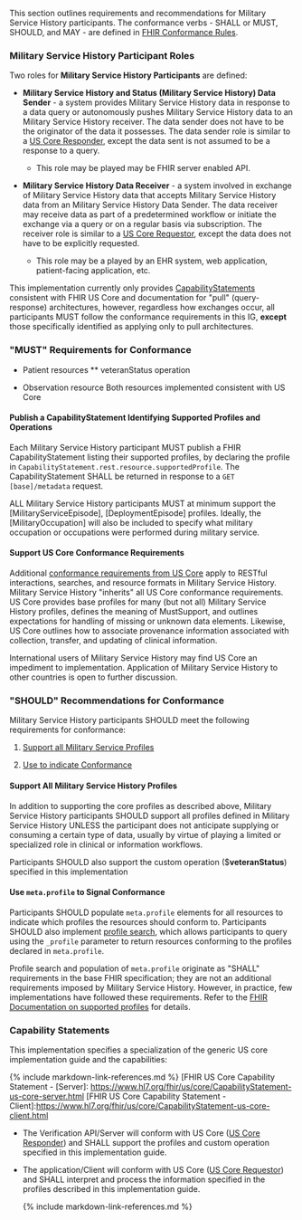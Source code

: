 This section outlines requirements and recommendations for Military Service History participants. The
conformance verbs - SHALL or MUST, SHOULD, and MAY - are defined in [FHIR
Conformance Rules](http://hl7.org/fhir/R4/conformance-rules.html).

### Military Service History Participant Roles

Two roles for **Military Service History Participants** are defined:

-   **Military Service History and Status (Military Service History) Data Sender** - a system
    provides Military Service History data in response to a data query or autonomously pushes Military Service History
    data to an Military Service History receiver. The data sender does not have to be the originator
    of the data it possesses. The data sender role is similar to a [US Core
    Responder](https://www.hl7.org/fhir/us/core/#us-core-actors), except the
    data sent is not assumed to be a response to a query.

    -   This role may be played may be FHIR server enabled API.

-   **Military Service History Data Receiver** - a system involved in exchange of Military Service History data that
    accepts Military Service History data from an Military Service History Data Sender. The data receiver may receive data
    as part of a predetermined workflow or initiate the exchange via a query or
    on a regular basis via subscription. The receiver role is similar to a [US
    Core Requestor](https://www.hl7.org/fhir/us/core/#us-core-actors), except
    the data does not have to be explicitly requested.

    -   This role may be a played by an EHR system, web application,
        patient-facing application, etc.

This implementation currently only provides
[CapabilityStatements](https://www.hl7.org/fhir/us/core/capstatements.html)
consistent with FHIR US Core and documentation for "pull" (query-response)
architectures, however, regardless how exchanges occur, all participants MUST
follow the conformance requirements in this IG, **except** those specifically
identified as applying only to pull architectures.

### "MUST" Requirements for Conformance

-   Patient resources \*\* veteranStatus operation

-   Observation resource Both resources implemented consistent with US Core

#### Publish a CapabilityStatement Identifying Supported Profiles and Operations

Each Military Service History participant MUST publish a FHIR CapabilityStatement listing their
supported profiles, by declaring the profile in
`CapabilityStatement.rest.resource.supportedProfile`. The CapabilityStatement
SHALL be returned in response to a `GET [base]/metadata` request.

ALL Military Service History participants MUST at minimum support the [MilitaryServiceEpisode], 
[DeploymentEpisode] profiles. Ideally, the [MilitaryOccupation] will also be
included to specify what military occupation or occupations were performed
during military service.

#### Support US Core Conformance Requirements

Additional [conformance requirements from US
Core](http://hl7.org/fhir/us/core/capstatements.html) apply to RESTful
interactions, searches, and resource formats in Military Service History. Military Service History "inherits" all US Core
conformance requirements. US Core provides base profiles for many (but not all)
Military Service History profiles, defines the meaning of MustSupport, and outlines expectations for
handling of missing or unknown data elements. Likewise, US Core outlines how to
associate provenance information associated with collection, transfer, and
updating of clinical information.

International users of Military Service History may find US Core an impediment to implementation.
Application of Military Service History to other countries is open to further discussion.

### "SHOULD" Recommendations for Conformance

Military Service History participants SHOULD meet the following requirements for conformance:

1.  [Support all Military Service Profiles](#support-all-military-service-history-profiles)

2.  [Use to indicate Conformance](#use-metaprofile-to-signal-conformance)

#### Support All Military Service History Profiles

In addition to supporting the core profiles as described above, Military Service History participants
SHOULD support all profiles defined in Military Service History UNLESS the participant does not
anticipate supplying or consuming a certain type of data, usually by virtue of
playing a limited or specialized role in clinical or information workflows.

Participants SHOULD also support the custom operation (\$**veteranStatus**)
specified in this implementation

#### Use `meta.profile` to Signal Conformance

Participants SHOULD populate `meta.profile` elements for all resources to
indicate which profiles the resources should conform to. Participants SHOULD
also implement [profile search](https://www.hl7.org/fhir/search.html#profile),
which allows participants to query using the `_profile` parameter to return
resources conforming to the profiles declared in `meta.profile`.

Profile search and population of `meta.profile` originate as "SHALL"
requirements in the base FHIR specification; they are not an additional
requirements imposed by Military Service History. However, in practice, few implementations have
followed these requirements. Refer to the [FHIR Documentation on supported
profiles](https://www.hl7.org/fhir/profiling.html#CapabilityStatement.rest.resource.supportedProfile)
for details.

### Capability Statements

This implementation specifies a specialization of the generic US core
implementation guide and the capabilities:

{% include markdown-link-references.md %} [FHIR US Core Capability Statement -
[Server]:
https://www.hl7.org/fhir/us/core/CapabilityStatement-us-core-server.html [FHIR
US Core Capability Statement -
Client]:https://www.hl7.org/fhir/us/core/CapabilityStatement-us-core-client.html

-   The Verification API/Server will conform with US Core ([US Core
    Responder](https://www.hl7.org/fhir/us/core/#us-core-actors)) and SHALL
    support the profiles and custom operation specified in this implementation
    guide.

-   The application/Client will conform with US Core ([US Core
    Requestor](https://www.hl7.org/fhir/us/core/#us-core-actors)) and SHALL
    interpret and process the information specified in the profiles described in
    this implementation guide.

    {% include markdown-link-references.md %}
